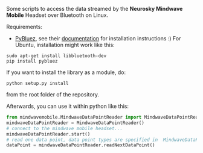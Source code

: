 Some scripts to access the data streamed by the **Neurosky Mindwave Mobile** Headset over Bluetooth on Linux.

Requirements:
* [PyBluez](http://code.google.com/p/pybluez/), see their [documentation](http://code.google.com/p/pybluez/wiki/Documentation) for installation instructions :)
For Ubuntu, installation might work like this:
```
sudo apt-get install libbluetooth-dev
pip install pybluez
```


If you want to install the library as a module, do:
```
python setup.py install
```
from the root folder of the repository.

Afterwards, you can use it within python like this:

```python
from mindwavemobile.MindwaveDataPointReader import MindwaveDataPointReader
mindwaveDataPointReader = MindwaveDataPointReader()
# connect to the mindwave mobile headset...
mindwaveDataPointReader.start()
# read one data point, data point types are specified in  MindwaveDataPoints.py'
dataPoint = mindwaveDataPointReader.readNextDataPoint()
``` 
